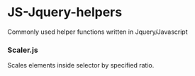 # JS-Jquery-helpers
Commonly used helper functions written in Jquery/Javascript


### Scaler.js
Scales elements inside selector by specified ratio.

